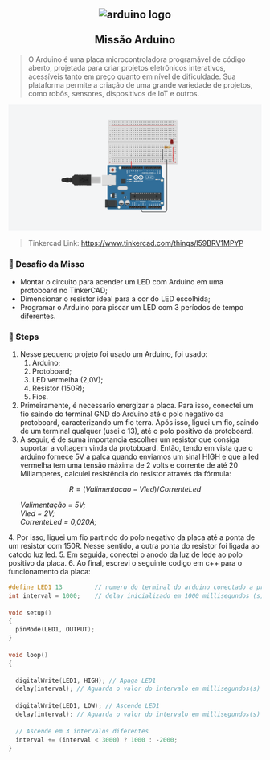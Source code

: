 <h2 align="center">
    <img src="https://www.redbytes.in/wp-content/uploads/2018/04/arduino-1-logo-png-transparent.png" alt="arduino logo" height="200" width="200"></br>
    <br> Missão Arduino </br>
</h2>

> O Arduino é uma placa microcontroladora programável de código aberto, projetada para criar projetos eletrônicos interativos, acessíveis tanto em preço quanto em nível de dificuldade. Sua plataforma permite a criação de uma grande variedade de projetos, como robôs, sensores, dispositivos de IoT e outros. 

<img src="./circuito.png"> </igm>
>Tinkercad Link: https://www.tinkercad.com/things/l59BRV1MPYP

### 🎯 Desafio da Misso
- Montar o circuito para acender um LED com Arduino em uma protoboard no TinkerCAD;
- Dimensionar o resistor ideal para a cor do LED escolhida;
- Programar o Arduino para piscar um LED com 3 períodos de tempo diferentes.

### 📒 Steps
1. Nesse pequeno projeto foi usado um Arduino, foi usado:
    1. Arduino;
    2. Protoboard;
    3. LED vermelha (2,0V);
    4. Resistor (150R);
    5. Fios.
2. Primeiramente, é necessario energizar a placa. Para isso, conectei um fio saindo do terminal GND do Arduino até o polo negativo da protoboard, caracterizando um fio terra. Após isso, liguei um fio, saindo de um terminal qualquer (usei o 13), até o polo positivo da protoboard.
3. A seguir, é de suma importancia escolher um resistor que consiga suportar a voltagem vinda da protoboard. Então, tendo em vista que o arduino fornece 5V a palca quando enviamos um sinal HIGH e que a led vermelha tem uma tensão máxima de 2 volts e corrente de até 20 Miliamperes, calculei resistência do resistor através da fórmula:

$$
R = (Valimentacao - Vled)/CorrenteLed
$$
<ul>
    <em> Valimentação = 5V; </em><br>
    <em> Vled = 2V; </em><br>
    <em> CorrenteLed = 0,020A; </em>
    
</ul>
4. Por isso, liguei um fio partindo do polo negativo da placa até a ponta de um resistor com 150R. Nesse sentido, a outra ponta do resistor foi ligada ao catodo luz led.
5. Em seguida, conectei o anodo da luz de lede ao polo positivo da placa.
6. Ao final, escrevi o seguinte codigo em c++ para o funcionamento da placa:



``` cpp
#define LED1 13         // numero do terminal do arduino conectado a protoboard
int interval = 1000;    // delay inicializado em 1000 millisegundos (s)	

void setup()
{
  pinMode(LED1, OUTPUT);
}

void loop()
{
  
  digitalWrite(LED1, HIGH); // Apaga LED1
  delay(interval); // Aguarda o valor do intervalo em millisegundos(s)
  
  digitalWrite(LED1, LOW); // Ascende LED1
  delay(interval); // Aguarda o valor do intervalo em millisegundos(s)
   
  // Ascende em 3 intervalos diferentes
  interval += (interval < 3000) ? 1000 : -2000;
}
```
